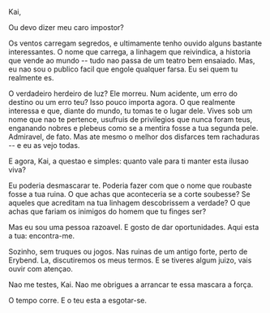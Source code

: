 Kai,

Ou devo dizer meu caro impostor?

Os ventos carregam segredos, e ultimamente tenho ouvido alguns bastante
interessantes. O nome que carrega, a linhagem que reivindica, a historia que
vende ao mundo -- tudo nao passa de um teatro bem ensaiado. Mas, eu nao sou o
publico facil que engole qualquer farsa. Eu sei quem tu realmente es.

O verdadeiro herdeiro de Iuz? Ele morreu. Num acidente, um erro do destino ou
um erro teu? Isso pouco importa agora. O que realmente interessa e que, diante
do mundo, tu tomas te  o lugar dele. Vives sob um nome que nao te  pertence,
usufruis de privilegios que nunca foram teus, enganando nobres e plebeus como
se a mentira fosse a tua segunda pele. Admiravel, de fato. Mas ate mesmo o
melhor dos disfarces tem rachaduras -- e eu as vejo todas.

E agora, Kai, a questao e simples: quanto vale para ti manter esta ilusao
viva?

Eu poderia  desmascarar te. Poderia fazer com que o nome que roubaste fosse a
tua ruina. O que achas que aconteceria se a corte soubesse? Se aqueles que
acreditam na tua  linhagem descobrissem a verdade? O que achas que fariam os
inimigos do homem que tu  finges ser?

Mas eu sou uma pessoa razoavel. E gosto de dar oportunidades. Aqui esta a tua:
encontra-me.

Sozinho, sem truques ou jogos. Nas ruinas de um antigo forte, perto de
Erybend. La, discutiremos os meus termos. E se tiveres  algum juizo, vais
ouvir com atençao.

Nao me testes, Kai. Nao me obrigues a arrancar te essa mascara a força.

O tempo corre. E o teu esta a esgotar-se.



















